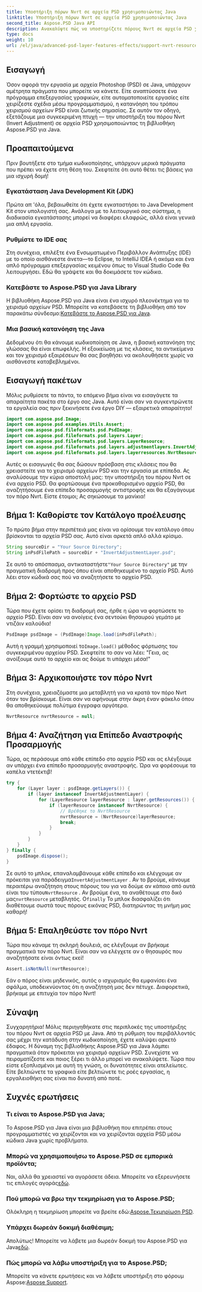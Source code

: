 ```yaml
---
title: Υποστήριξη πόρων Nvrt σε αρχεία PSD χρησιμοποιώντας Java
linktitle: Υποστήριξη πόρων Nvrt σε αρχεία PSD χρησιμοποιώντας Java
second_title: Aspose.PSD Java API
description: Ανακαλύψτε πώς να υποστηρίζετε πόρους Nvrt σε αρχεία PSD χρησιμοποιώντας Java. Μάθετε να φορτώνετε αρχεία και να εξάγετε πολύτιμους πόρους χωρίς κόπο με το Aspose.PSD.
type: docs
weight: 10
url: /el/java/advanced-psd-layer-features-effects/support-nvrt-resource-psd-files/
---
```

## Εισαγωγή
Όσον αφορά την εργασία με αρχεία Photoshop (PSD) σε Java, υπάρχουν αμέτρητα πράγματα που μπορείτε να κάνετε. Είτε αναπτύσσετε ένα πρόγραμμα επεξεργασίας γραφικών, είτε αυτοματοποιείτε εργασίες είτε χειρίζεστε σχέδια μέσω προγραμματισμού, η κατανόηση του τρόπου χειρισμού αρχείων PSD είναι ζωτικής σημασίας. Σε αυτόν τον οδηγό, εξετάζουμε μια συγκεκριμένη πτυχή — την υποστήριξη του πόρου Nvrt (Invert Adjustment) σε αρχεία PSD χρησιμοποιώντας τη βιβλιοθήκη Aspose.PSD για Java.
## Προαπαιτούμενα
Πριν βουτήξετε στο τμήμα κωδικοποίησης, υπάρχουν μερικά πράγματα που πρέπει να έχετε στη θέση του. Σκεφτείτε ότι αυτό θέτει τις βάσεις για μια ισχυρή δομή!
### Εγκατάσταση Java Development Kit (JDK)
Πρώτα απ 'όλα, βεβαιωθείτε ότι έχετε εγκαταστήσει το Java Development Kit στον υπολογιστή σας. Ανάλογα με το λειτουργικό σας σύστημα, η διαδικασία εγκατάστασης μπορεί να διαφέρει ελαφρώς, αλλά είναι γενικά μια απλή εργασία. 
### Ρυθμίστε το IDE σας
Στη συνέχεια, επιλέξτε ένα Ενσωματωμένο Περιβάλλον Ανάπτυξης (IDE) με το οποίο αισθάνεστε άνετα—το Eclipse, το IntelliJ IDEA ή ακόμα και ένα απλό πρόγραμμα επεξεργασίας κειμένου όπως το Visual Studio Code θα λειτουργήσει. Εδώ θα γράψετε και θα δοκιμάσετε τον κώδικα.
### Κατεβάστε το Aspose.PSD για Java Library
 Η βιβλιοθήκη Aspose.PSD για Java είναι ένα ισχυρό πλεονέκτημα για το χειρισμό αρχείων PSD. Μπορείτε να κατεβάσετε τη βιβλιοθήκη από τον παρακάτω σύνδεσμο:[Κατεβάστε το Aspose.PSD για Java](https://releases.aspose.com/psd/java/).
### Μια βασική κατανόηση της Java
Δεδομένου ότι θα κάνουμε κωδικοποίηση σε Java, η βασική κατανόηση της γλώσσας θα είναι επωφελής. Η εξοικείωση με τις κλάσεις, τα αντικείμενα και τον χειρισμό εξαιρέσεων θα σας βοηθήσει να ακολουθήσετε χωρίς να αισθάνεστε καταβεβλημένοι.
## Εισαγωγή πακέτων
Μόλις ρυθμίσετε τα πάντα, το επόμενο βήμα είναι να εισαγάγετε τα απαραίτητα πακέτα στο έργο σας Java. Αυτό είναι σαν να συγκεντρώνετε τα εργαλεία σας πριν ξεκινήσετε ένα έργο DIY — εξαιρετικά απαραίτητο!
```java
import com.aspose.psd.Image;
import com.aspose.psd.examples.Utils.Assert;
import com.aspose.psd.fileformats.psd.PsdImage;
import com.aspose.psd.fileformats.psd.layers.Layer;
import com.aspose.psd.fileformats.psd.layers.LayerResource;
import com.aspose.psd.fileformats.psd.layers.adjustmentlayers.InvertAdjustmentLayer;
import com.aspose.psd.fileformats.psd.layers.layerresources.NvrtResource;
```
Αυτές οι εισαγωγές θα σας δώσουν πρόσβαση στις κλάσεις που θα χρειαστείτε για το χειρισμό αρχείων PSD και την εργασία με επίπεδα.
Ας αναλύσουμε την κύρια αποστολή μας: την υποστήριξη του πόρου Nvrt σε ένα αρχείο PSD. Θα φορτώσουμε ένα προκαθορισμένο αρχείο PSD, θα αναζητήσουμε ένα επίπεδο προσαρμογής αντιστροφής και θα εξαγάγουμε τον πόρο Nvrt. Είστε έτοιμοι; Ας σηκώσουμε τα μανίκια!
## Βήμα 1: Καθορίστε τον Κατάλογο προέλευσης
Το πρώτο βήμα στην περιπέτειά μας είναι να ορίσουμε τον κατάλογο όπου βρίσκονται τα αρχεία PSD σας. Αυτό είναι αρκετά απλό αλλά κρίσιμο.
```java
String sourceDir = "Your Source Directory";
String inPsdFilePath = sourceDir + "InvertAdjustmentLayer.psd";
```
 Σε αυτό το απόσπασμα, αντικαταστήστε`"Your Source Directory"` με την πραγματική διαδρομή προς όπου είναι αποθηκευμένο το αρχείο PSD. Αυτό λέει στον κώδικά σας πού να αναζητήσετε το αρχείο PSD.
## Βήμα 2: Φορτώστε το αρχείο PSD
Τώρα που έχετε ορίσει τη διαδρομή σας, ήρθε η ώρα να φορτώσετε το αρχείο PSD. Είναι σαν να ανοίγεις ένα σεντούκι θησαυρού γεμάτο με ντιζάιν καλούδια!
```java
PsdImage psdImage = (PsdImage)Image.load(inPsdFilePath);
```
Αυτή η γραμμή χρησιμοποιεί το`Image.load()` μέθοδος φόρτωσης του συγκεκριμένου αρχείου PSD. Σκεφτείτε το σαν να λέει: "Γεια, ας ανοίξουμε αυτό το αρχείο και ας δούμε τι υπάρχει μέσα!"
## Βήμα 3: Αρχικοποιήστε τον πόρο Nvrt
Στη συνέχεια, χρειαζόμαστε μια μεταβλητή για να κρατά τον πόρο Nvrt όταν τον βρίσκουμε. Είναι σαν να αφήνουμε στην άκρη έναν φάκελο όπου θα αποθηκεύουμε πολύτιμα έγγραφα αργότερα.
```java
NvrtResource nvrtResource = null;
```
## Βήμα 4: Αναζήτηση για Επίπεδο Αναστροφής Προσαρμογής
Τώρα, ας περάσουμε από κάθε επίπεδο στο αρχείο PSD και ας ελέγξουμε αν υπάρχει ένα επίπεδο προσαρμογής αναστροφής. Ώρα να φορέσουμε τα καπέλα ντετέκτιβ!
```java
try {
    for (Layer layer : psdImage.getLayers()) {
        if (layer instanceof InvertAdjustmentLayer) {
            for (LayerResource layerResource : layer.getResources()) {
                if (layerResource instanceof NvrtResource) {
                    // Βρέθηκε το NvrtResource
                    nvrtResource = (NvrtResource)layerResource;
                    break;
                }
            }
        }
    }
} finally {
    psdImage.dispose();
}
```
 Σε αυτό το μπλοκ, επαναλαμβάνουμε κάθε επίπεδο και ελέγχουμε αν πρόκειται για παράδειγμα`InvertAdjustmentLayer` . Αν το βρούμε, κάνουμε περαιτέρω αναζήτηση στους πόρους του για να δούμε αν κάποιο από αυτά είναι του τύπου`NvrtResource` . Αν βρούμε ένα, το αναθέτουμε στο δικό μας`nvrtResource` μεταβλητός. Ο`finally` Το μπλοκ διασφαλίζει ότι διαθέτουμε σωστά τους πόρους εικόνας PSD, διατηρώντας τη μνήμη μας καθαρή!
## Βήμα 5: Επαληθεύστε τον πόρο Nvrt
Τώρα που κάναμε τη σκληρή δουλειά, ας ελέγξουμε αν βρήκαμε πραγματικά τον πόρο Nvrt. Είναι σαν να ελέγχετε αν ο θησαυρός που αναζητήσατε είναι όντως εκεί!
```java
Assert.isNotNull(nvrtResource);
```
Εάν ο πόρος είναι μηδενικός, αυτός ο ισχυρισμός θα εμφανίσει ένα σφάλμα, υποδεικνύοντας ότι η αναζήτησή μας δεν πέτυχε. Διαφορετικά, βρήκαμε με επιτυχία τον πόρο Nvrt!
## Σύναψη
Συγχαρητήρια! Μόλις περιηγηθήκατε στις περιπλοκές της υποστήριξης του πόρου Nvrt σε αρχεία PSD με Java. Από τη ρύθμιση του περιβάλλοντός σας μέχρι την κατάδυση στην κωδικοποίηση, έχετε καλύψει αρκετό έδαφος. Η δύναμη της βιβλιοθήκης Aspose.PSD για Java λάμπει πραγματικά όταν πρόκειται για χειρισμό αρχείων PSD. Συνεχίστε να πειραματίζεστε και ποιος ξέρει τι άλλο μπορεί να ανακαλύψετε.
Τώρα που είστε εξοπλισμένοι με αυτή τη γνώση, οι δυνατότητες είναι ατελείωτες. Είτε βελτιώνετε τα γραφικά είτε βελτιώνετε τις ροές εργασίας, η εργαλειοθήκη σας είναι πιο δυνατή από ποτέ.
## Συχνές ερωτήσεις
### Τι είναι το Aspose.PSD για Java;
Το Aspose.PSD για Java είναι μια βιβλιοθήκη που επιτρέπει στους προγραμματιστές να χειρίζονται και να χειρίζονται αρχεία PSD μέσω κώδικα Java χωρίς προβλήματα.
### Μπορώ να χρησιμοποιήσω το Aspose.PSD σε εμπορικά προϊόντα;
 Ναι, αλλά θα χρειαστεί να αγοράσετε άδεια. Μπορείτε να εξερευνήσετε τις επιλογές αγοράς[εδώ](https://purchase.aspose.com/buy).
### Πού μπορώ να βρω την τεκμηρίωση για το Aspose.PSD;
 Ολόκληρη η τεκμηρίωση μπορείτε να βρείτε εδώ:[Aspose.Τεκμηρίωση PSD](https://reference.aspose.com/psd/java/).
### Υπάρχει δωρεάν δοκιμή διαθέσιμη;
 Απολύτως! Μπορείτε να λάβετε μια δωρεάν δοκιμή του Aspose.PSD για Java[εδώ](https://releases.aspose.com/).
### Πώς μπορώ να λάβω υποστήριξη για το Aspose.PSD;
 Μπορείτε να κάνετε ερωτήσεις και να λάβετε υποστήριξη στο φόρουμ Aspose:[Aspose Support](https://forum.aspose.com/c/psd/34).